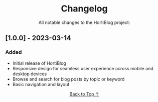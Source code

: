 <!-- HEADER -->
<h1 align="center">Changelog</h1>

<p align="center">All notable changes to the HortiBlog project:</p>

<!-- UNRELEASED -->
<!-- <h2 id="unreleased">[Unreleased]</h2>

<h3>Added</h3>
<ul>
  <li>...</li>
</ul>

<h3>Changed</h3>
<ul>
  <li>...</li>
</ul>

<h3>Fixed</h3>
<ul>
  <li>...</li>
</ul> -->

<!-- 1.0.0 -->
<h2 id="1.0.0">[1.0.0] - 2023-03-14</h2>

<h3>Added</h3>
<ul>
  <li>Initial release of HortiBlog</li>
  <li>Responsive design for seamless user experience across mobile and desktop devices</li>
  <li>Browse and search for blog posts by topic or keyword</li>
  <li>Basic navigation and layout</li>
</ul>

<p align="center">
  <a href="#unreleased">Back to Top ↑</a>
</p>
